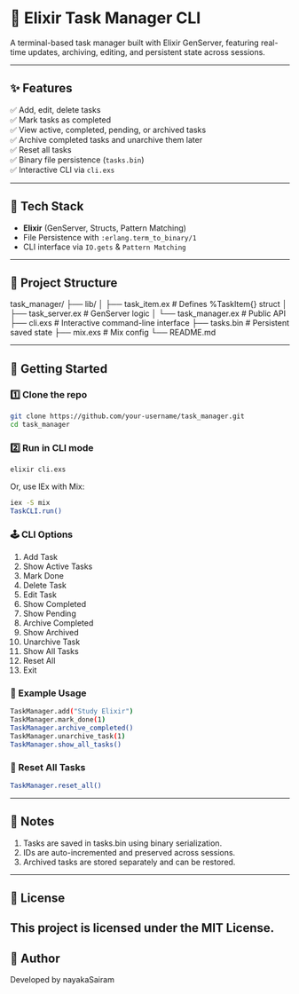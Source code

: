 # 🧠 Elixir Task Manager CLI

A terminal-based task manager built with Elixir GenServer, featuring real-time updates, archiving, editing, and persistent state across sessions.

---

## ✨ Features

✅ Add, edit, delete tasks  
✅ Mark tasks as completed  
✅ View active, completed, pending, or archived tasks  
✅ Archive completed tasks and unarchive them later  
✅ Reset all tasks  
✅ Binary file persistence (`tasks.bin`)  
✅ Interactive CLI via `cli.exs`

---

## 🧱 Tech Stack

- **Elixir** (GenServer, Structs, Pattern Matching)
- File Persistence with `:erlang.term_to_binary/1`
- CLI interface via `IO.gets` & `Pattern Matching`

---

## 📁 Project Structure

task_manager/
├── lib/
│ ├── task_item.ex # Defines %TaskItem{} struct
│ ├── task_server.ex # GenServer logic
│ └── task_manager.ex # Public API
├── cli.exs # Interactive command-line interface
├── tasks.bin # Persistent saved state
├── mix.exs # Mix config
└── README.md

---

## 🚀 Getting Started

### 1️⃣ Clone the repo

```bash
git clone https://github.com/your-username/task_manager.git
cd task_manager
```

### 2️⃣ Run in CLI mode
```bash
elixir cli.exs
```
Or, use IEx with Mix:

```bash
iex -S mix
TaskCLI.run()
```
### 🕹 CLI Options

1. Add Task
2. Show Active Tasks
3. Mark Done
4. Delete Task
5. Edit Task
6. Show Completed
7. Show Pending
8. Archive Completed
9. Show Archived
10. Unarchive Task
11. Show All Tasks
12. Reset All
0. Exit

### 🧪 Example Usage
```bash
TaskManager.add("Study Elixir")
TaskManager.mark_done(1)
TaskManager.archive_completed()
TaskManager.unarchive_task(1)
TaskManager.show_all_tasks()
```
### 🧼 Reset All Tasks
```bash
TaskManager.reset_all()
```
---
## 🧠 Notes
1. Tasks are saved in tasks.bin using binary serialization.
2. IDs are auto-incremented and preserved across sessions.
3. Archived tasks are stored separately and can be restored.
---
## 📄 License
This project is licensed under the MIT License.
---
## 🙌 Author
Developed by nayakaSairam






